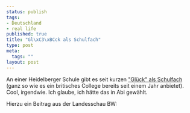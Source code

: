 ```yaml
--- 
status: publish
tags: 
- Deutschland
- real life
published: true
title: "Gl\xC3\xBCck als Schulfach"
type: post
meta: 
  tags: ""
layout: post
---
```

An einer Heidelberger Schule gibt es seit kurzen <a href="http://www.focus.de/schule/schule/unterricht/tid-7375/schulfach_aid_132396.html">"Glück" als Schulfach</a> (ganz so wie es ein britisches College bereits seit einem Jahr anbietet). Cool, irgendwie. Ich glaube, ich hätte das in Abi gewählt.

Hierzu ein Beitrag aus der Landesschau BW:
<object width="425" height="350"> <param name="movie" value="http://www.youtube.com/v/DpkrvR-1uGI"> </param> <embed src="http://www.youtube.com/v/DpkrvR-1uGI" type="application/x-shockwave-flash" width="425" height="350"> </embed> </object>
